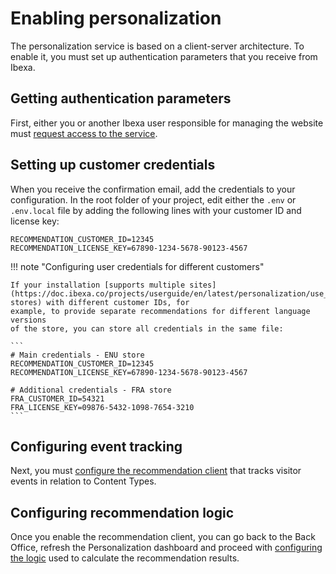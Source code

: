 # Enabling personalization

The personalization service is based on a client-server architecture.
To enable it, you must set up authentication parameters that you receive from Ibexa.

## Getting authentication parameters

First, either you or another Ibexa user responsible for managing the website 
must [request access to the service](https://doc.ibexa.co/projects/userguide/en/latest/personalization/enabling_personalization/#requesting-access-to-the-server).

## Setting up customer credentials

When you receive the confirmation email, add the credentials to your configuration.
In the root folder of your project, edit either the `.env` or `.env.local` file 
by adding the following lines with your customer ID and license key: 

```
RECOMMENDATION_CUSTOMER_ID=12345
RECOMMENDATION_LICENSE_KEY=67890-1234-5678-90123-4567
```

!!! note "Configuring user credentials for different customers"

    If your installation [supports multiple sites](https://doc.ibexa.co/projects/userguide/en/latest/personalization/use_cases/#multiple-stores) with different customer IDs, for 
    example, to provide separate recommendations for different language versions 
    of the store, you can store all credentials in the same file:
    
    ```
    # Main credentials - ENU store
    RECOMMENDATION_CUSTOMER_ID=12345
    RECOMMENDATION_LICENSE_KEY=67890-1234-5678-90123-4567

    # Additional credentials - FRA store 
    FRA_CUSTOMER_ID=54321
    FRA_LICENSE_KEY=09876-5432-1098-7654-3210
    ```

## Configuring event tracking

Next, you must [configure the recommendation client](recommendation_client.md#configuration) 
that tracks visitor events in relation to Content Types.

## Configuring recommendation logic

Once you enable the recommendation client, you can go back to the Back Office, 
refresh the Personalization dashboard and proceed with [configuring the logic](https://doc.ibexa.co/projects/userguide/en/latest/personalization/perso_configuration) used to calculate 
the recommendation results.
